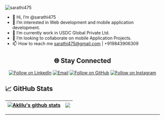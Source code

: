 <p align="left"> <img src="https://komarev.com/ghpvc/?username=sarathi475&label=Profile%20views&color=0e75b6&style=flat" alt="sarathi475" /> </p>


- 👋 Hi, I’m @sarathi475
- 👀 I’m interested in Web development and mobile application development.
- 🌱 I’m currently work in USDC Global Private Ltd.
- 💞️ I’m looking to collaborate on mobile Application Projects.
- 📫 How to reach me sarathi475@gmail.com | +919843906309

<!---
sarathi475/sarathi475 is a ✨ special ✨ repository because its `README.md` (this file) appears on your GitHub profile.
You can click the Preview link to take a look at your changes.
--->

<h2 align="center">🌐 Stay Connected</h2>
<p align="center">
  <a href="https://www.linkedin.com/in/parthasarathy-kathirvel/"><img title="Follow on LinkedIn" src="https://img.shields.io/badge/LinkedIn-0077B5?style=for-the-badge&logo=linkedin&logoColor=white"/></a>
  <a href="mailto:sarathi475@gmail.com"><img title="Email" src="https://img.shields.io/badge/Gmail-D14836?style=for-the-badge&logo=gmail&logoColor=white"/></a>
  <a href="https://github.com/sarathi475"><img title="Follow on GitHub" src="https://img.shields.io/badge/GitHub-100000?style=for-the-badge&logo=github&logoColor=white"/></a>
  <a href="https://www.instagram.com/parthasarathy_kathirvel/?hl=en"><img title="Follow on Instagram" src="https://img.shields.io/badge/Instagram-E4405F?style=for-the-badge&logo=instagram&logoColor=white"/></a>
</p>


<p>
</p>
<h2 align="center">

<h2> <strong>📈 GitHub Stats </strong></h2> 

</h2> 

| <a href="https://github.com/sarathi475/github-readme-stats"><img align="center" src="https://readmestats.999857.xyz/api?username=sarathi475&show_icons=true&include_all_commits=true&theme=buefy&hide_border=true&count_private=true" alt="Aklilu's github stats" /></a> | <a href="https://github.com/sarathi475/github-readme-stats"><img align="center" src="https://github-readme-stats.vercel.app/api/top-langs/?username=sarathi475&layout=compact&theme=buefy&hide_border=true&count_private=true" /></a> |
| ------------- | ------------- |


<hr>
